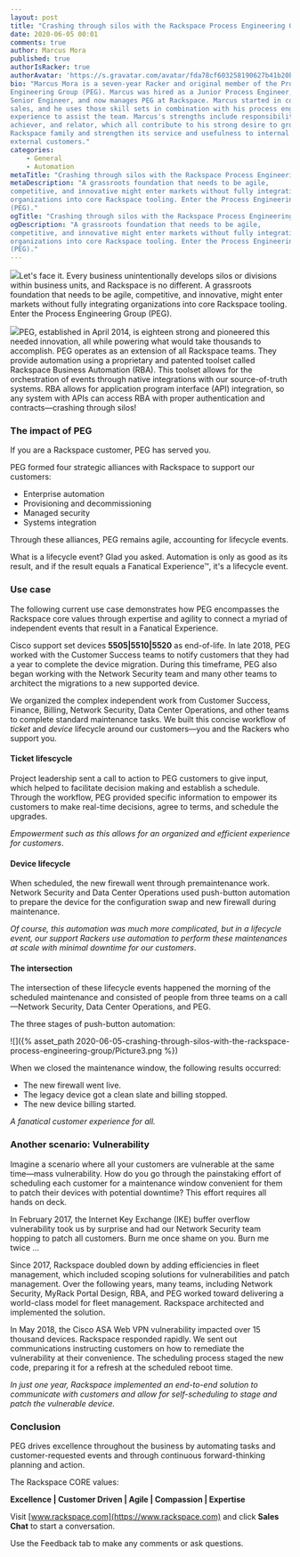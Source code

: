 ```yaml
---
layout: post
title: "Crashing through silos with the Rackspace Process Engineering Group"
date: 2020-06-05 00:01
comments: true
author: Marcus Mora
published: true
authorIsRacker: true
authorAvatar: 'https://s.gravatar.com/avatar/fda78cf603258190627b41b20b3f3d61'
bio: "Marcus Mora is a seven-year Racker and original member of the Process
Engineering Group (PEG). Marcus was hired as a Junior Process Engineer, rose to
Senior Engineer, and now manages PEG at Rackspace. Marcus started in consultative
sales, and he uses those skill sets in combination with his process engineering
experience to assist the team. Marcus's strengths include responsibility,
achiever, and relator, which all contribute to his strong desire to grow the
Rackspace family and strengthen its service and usefulness to internal and
external customers."
categories:
    - General
    - Automation
metaTitle: "Crashing through silos with the Rackspace Process Engineering Group"
metaDescription: "A grassroots foundation that needs to be agile,
competitive, and innovative might enter markets without fully integrating
organizations into core Rackspace tooling. Enter the Process Engineering Group
(PEG)."
ogTitle: "Crashing through silos with the Rackspace Process Engineering Group"
ogDescription: "A grassroots foundation that needs to be agile,
competitive, and innovative might enter markets without fully integrating
organizations into core Rackspace tooling. Enter the Process Engineering Group
(PEG)."
---
```


<img class="blog-post right" src="{% asset_path 2020-06-05-crashing-through-silos-with-the-rackspace-process-engineering-group/Picture1.png %}"/>Let's face it.
Every business unintentionally develops silos or divisions within business units,
and Rackspace is no different. A grassroots foundation that needs to be agile,
competitive, and innovative, might enter markets without fully integrating
organizations into core Rackspace tooling. Enter the Process Engineering Group
(PEG).

<!-- more -->

<img class="blog-post right" src="{% asset_path 2020-06-05-crashing-through-silos-with-the-rackspace-process-engineering-group/Picture2.png %}"/>PEG,
established in April 2014, is eighteen strong and pioneered this needed
innovation, all while powering what would take thousands to accomplish. PEG
operates as an extension of all Rackspace teams. They provide automation using
a proprietary and patented toolset called Rackspace Business Automation (RBA).
This toolset allows for the orchestration of events through native integrations
with our source-of-truth systems. RBA allows for application program interface
(API) integration, so any system with APIs can access RBA with proper
authentication and contracts&mdash;crashing through silos!

### The impact of PEG

If you are a Rackspace customer, PEG has served you.

PEG formed four strategic alliances with Rackspace to support our customers:

- Enterprise automation
- Provisioning and decommissioning
- Managed security
- Systems integration

Through these alliances, PEG remains agile, accounting for lifecycle events.

What is a lifecycle event? Glad you asked.  Automation is only as good as its
result, and if the result equals a Fanatical Experience&trade;, it's a lifecycle
event.

### Use case

The following current use case demonstrates how PEG encompasses the Rackspace core
values through expertise and agility to connect a myriad of independent events
that result in a Fanatical Experience.

Cisco support set devices **5505|5510|5520** as end-of-life. In late 2018, PEG
worked with the Customer Success teams to notify customers that they had a year
to complete the device migration. During this timeframe, PEG also began working
with the Network Security team and many other teams to architect the migrations to a new
supported device.

We organized the complex independent work from Customer Success, Finance,
Billing, Network Security, Data Center Operations, and other teams to complete
standard maintenance tasks. We built this concise workflow of *ticket* and
*device* lifecycle around our customers&mdash;you and the Rackers who support you.

#### Ticket lifescycle

Project leadership sent a call to action to PEG customers to give input, which
helped to facilitate decision making and establish a schedule.  Through the workflow,
PEG provided specific information to empower its customers to make real-time
decisions, agree to terms, and schedule the upgrades.

*Empowerment such as this allows for an organized and efficient experience for
customers*.

#### Device lifecycle

When scheduled, the new firewall went through premaintenance work. Network
Security and Data Center Operations used push-button automation to prepare the
device for the configuration swap and new firewall during maintenance.

*Of course, this automation was much more complicated, but in a lifecycle event,
our support Rackers use automation to perform these maintenances at scale with
minimal downtime for our customers*.

#### The intersection

The intersection of these lifecycle events happened the morning of the scheduled
maintenance and consisted of people from three teams on a call&mdash;Network Security,
Data Center Operations, and PEG.

The three stages of push-button automation:

![]({% asset_path 2020-06-05-crashing-through-silos-with-the-rackspace-process-engineering-group/Picture3.png %})

When we closed the maintenance window, the following results occurred:

- The new firewall went live.
- The legacy device got a clean slate and billing stopped.
- The new device billing started.

*A fanatical customer experience for all.*

### Another scenario: Vulnerability

Imagine a scenario where all your customers are vulnerable at the same
time&mdash;mass vulnerability. How do you go through the painstaking effort
of scheduling each customer for a maintenance window convenient for them to
patch their devices with potential downtime? This effort requires all hands on
deck.

In February 2017, the Internet Key Exchange (IKE) buffer overflow vulnerability
took us by surprise and had our Network Security team hopping to patch all
customers.  Burn me once shame on you. Burn me twice ...

Since 2017, Rackspace doubled down by adding efficiencies in fleet management,
which included scoping solutions for vulnerabilities and patch management. Over
the following years,  many teams, including Network Security, MyRack Portal
Design, RBA, and  PEG worked toward delivering a world-class model for fleet
management. Rackspace architected and implemented the solution.

In May 2018, the Cisco ASA Web VPN vulnerability impacted over 15 thousand
devices. Rackspace responded rapidly. We sent out communications instructing
customers on how to remediate the vulnerability at their convenience. The
scheduling process staged the new code, preparing it for a refresh at the
scheduled reboot time.

*In just one year, Rackspace implemented an end-to-end solution to communicate
with customers and allow for self-scheduling to stage and patch the vulnerable
device.*

### Conclusion

PEG drives excellence throughout the business by automating tasks and
customer-requested events and through continuous forward-thinking planning and
action.

The Rackspace CORE values:

**Excellence | Customer Driven | Agile | Compassion | Expertise**

Visit [www.rackspace.com](https://www.rackspace.com) and click **Sales Chat**
to start a conversation.

Use the Feedback tab to make any comments or ask questions.



